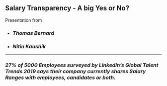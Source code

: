 
## Salary Transparency - A big Yes or No?

Presentation from

- ### _Thomas Bernard_

- ### _Nitin Kaushik_

---

### _27% of 5000 Employees surveyed by LinkedIn’s Global Talent Trends 2019 says their company currently shares Salary Ranges with employees, candidates or both._